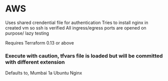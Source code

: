 # AWS 
Uses shared crendential file for authentication
Tries to install nginx in created vm so ssh is verified
All ingress/egress ports are opened on purpose/ lazy testing

Requires Terraform 0.13 or above

### Execute with caution, tfvars file is loaded but will be committed with different extension
Defaults to,
Mumbai 1a
Ubuntu
Nginx
